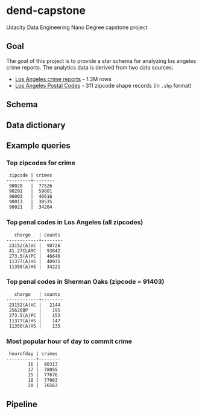 # dend-capstone
Udacity Data Engineering Nano Degree capstone project

## Goal
The goal of this project is to provide a star schema for analyzing los angeles crime reports.
The analytics data is derived from two data sources:
* [Los Angeles crime reports](https://data.lacity.org/A-Safe-City/Arrest-Data-from-2010-to-2019/yru6-6re4) - 1.3M rows
* [Los Angeles Postal Codes](https://leginfo.legislature.ca.gov/faces/codes.xhtml) - 311 zipcode shape records (in `.shp` format)

## Schema


## Data dictionary

## Example queries
### Top zipcodes for crime
```
 zipcode | crimes
---------+--------
 90028   |  77526
 90291   |  59601
 90003   |  46616
 90013   |  38535
 90021   |  34204
```


### Top penal codes in Los Angeles (all zipcodes)
```
   charge   | counts
------------+--------
 23152(A)VC |  98726
 41.27CLAMC |  93842
 273.5(A)PC |  46646
 11377(A)HS |  40931
 11350(A)HS |  34221
```


### Top penal codes in Sherman Oaks (zipcode = 91403)
```
   charge   | counts
------------+--------
 23152(A)VC |   2144
 25620BP    |    195
 273.5(A)PC |    153
 11377(A)HS |    147
 11350(A)HS |    135
```


### Most popular hour of day to commit crime
```
 hourofday | crimes
-----------+--------
        16 |  80313
        17 |  78055
        15 |  77676
        18 |  77063
        20 |  76563
```

## Pipeline
